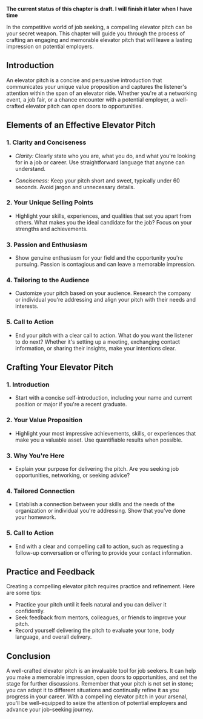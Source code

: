 **The current status of this chapter is draft. I will finish it later when I have time**

In the competitive world of job seeking, a compelling elevator pitch can be your secret weapon. This chapter will guide you through the process of crafting an engaging and memorable elevator pitch that will leave a lasting impression on potential employers.

Introduction
------------

An elevator pitch is a concise and persuasive introduction that communicates your unique value proposition and captures the listener's attention within the span of an elevator ride. Whether you're at a networking event, a job fair, or a chance encounter with a potential employer, a well-crafted elevator pitch can open doors to opportunities.

Elements of an Effective Elevator Pitch
---------------------------------------

### 1. **Clarity and Conciseness**

* *Clarity:* Clearly state who you are, what you do, and what you're looking for in a job or career. Use straightforward language that anyone can understand.

* *Conciseness:* Keep your pitch short and sweet, typically under 60 seconds. Avoid jargon and unnecessary details.

### 2. **Your Unique Selling Points**

* Highlight your skills, experiences, and qualities that set you apart from others. What makes you the ideal candidate for the job? Focus on your strengths and achievements.

### 3. **Passion and Enthusiasm**

* Show genuine enthusiasm for your field and the opportunity you're pursuing. Passion is contagious and can leave a memorable impression.

### 4. **Tailoring to the Audience**

* Customize your pitch based on your audience. Research the company or individual you're addressing and align your pitch with their needs and interests.

### 5. **Call to Action**

* End your pitch with a clear call to action. What do you want the listener to do next? Whether it's setting up a meeting, exchanging contact information, or sharing their insights, make your intentions clear.

Crafting Your Elevator Pitch
----------------------------

### 1. **Introduction**

* Start with a concise self-introduction, including your name and current position or major if you're a recent graduate.

### 2. **Your Value Proposition**

* Highlight your most impressive achievements, skills, or experiences that make you a valuable asset. Use quantifiable results when possible.

### 3. **Why You're Here**

* Explain your purpose for delivering the pitch. Are you seeking job opportunities, networking, or seeking advice?

### 4. **Tailored Connection**

* Establish a connection between your skills and the needs of the organization or individual you're addressing. Show that you've done your homework.

### 5. **Call to Action**

* End with a clear and compelling call to action, such as requesting a follow-up conversation or offering to provide your contact information.

Practice and Feedback
---------------------

Creating a compelling elevator pitch requires practice and refinement. Here are some tips:

* Practice your pitch until it feels natural and you can deliver it confidently.
* Seek feedback from mentors, colleagues, or friends to improve your pitch.
* Record yourself delivering the pitch to evaluate your tone, body language, and overall delivery.

Conclusion
----------

A well-crafted elevator pitch is an invaluable tool for job seekers. It can help you make a memorable impression, open doors to opportunities, and set the stage for further discussions. Remember that your pitch is not set in stone; you can adapt it to different situations and continually refine it as you progress in your career. With a compelling elevator pitch in your arsenal, you'll be well-equipped to seize the attention of potential employers and advance your job-seeking journey.
